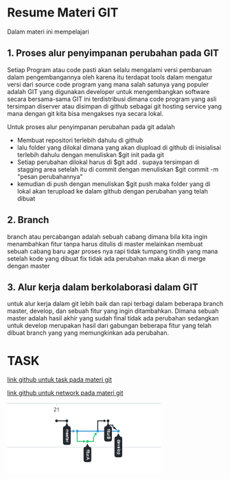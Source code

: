 # Resume Materi GIT 

Dalam materi ini mempelajari

## 1. Proses alur penyimpanan perubahan pada GIT

Setiap Program atau code pasti akan selalu mengalami versi pembaruan dalam pengembangannya oleh karena itu
terdapat tools dalam mengatur versi dari source code program yang mana salah satunya yang populer adalah GIT
yang digunakan developer untuk mengembangkan software secara bersama-sama GIT ini terdistribusi dimana code program yang asli tersimpan diserver atau disimpan di github sebagai git hosting service yang mana dengan git kita bisa mengakses nya secara lokal.

Untuk proses alur penyimpanan perubahan pada git adalah 
* Membuat repositori terlebih dahulu di github 
* lalu folder yang dilokal dimana yang akan diupload di github di inisialisai terlebih dahulu dengan menuliskan $git init pada git
* Setiap perubahan dilokal harus di $git add . supaya tersimpan di stagging area setelah itu di commit dengan menuliskan $git commit -m "pesan perubahannya"
* kemudian di push dengan menuliskan $git push maka folder yang di lokal akan terupload ke dalam github dengan perubahan yang telah dibuat

## 2. Branch

branch atau percabangan adalah sebuah cabang dimana bila kita ingin menambahkan fitur tanpa harus ditulis di master melainkan membuat sebuah cabang baru agar proses nya rapi tidak tumpang tindih yang mana setelah kode yang dibuat fix tidak ada perubahan maka akan di merge dengan master 

## 3. Alur kerja dalam berkolaborasi dalam GIT

untuk alur kerja dalam git lebih baik dan rapi terbagi dalam beberapa branch master, develop, dan sebuah fitur yang ingin ditambahkan. Dimana sebuah master adalah hasil akhir yang sudah final tidak ada perubahan sedangkan untuk develop merupakan hasil dari gabungan beberapa fitur yang telah dibuat branch yang yang memungkinkan ada perubahan.

# TASK 

[link github untuk task pada materi git](https://github.com/rahmanmue/praktikum-github)

[link github untuk network pada materi git](https://github.com/rahmanmue/praktikum-github/network)

![screenshots](screenshots/praktikum-github.png)



